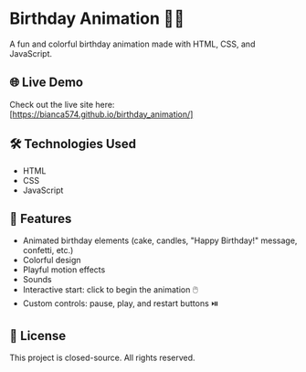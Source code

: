 # Birthday Animation 🎂🎈

A fun and colorful birthday animation made with HTML, CSS, and JavaScript.

## 🌐 Live Demo

Check out the live site here: [https://bianca574.github.io/birthday_animation/]

## 🛠️ Technologies Used

- HTML
- CSS
- JavaScript

## 🎨 Features

- Animated birthday elements (cake, candles, "Happy Birthday!" message, confetti, etc.)
- Colorful design
- Playful motion effects
- Sounds
- Interactive start: click to begin the animation 🖱️
- Custom controls: pause, play, and restart buttons ⏯️

## 📄 License

This project is closed-source. All rights reserved.
